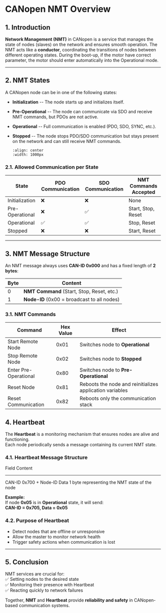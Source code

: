 # CANopen NMT Overview

## 1. Introduction

**Network Management (NMT)** in CANopen is a service that manages the
state of nodes (slaves) on the network and ensures smooth operation.
The NMT acts like a **conductor**, coordinating the transitions of nodes
between different operating states. During the boot-up, if the motor have correct parameter, the motor should enter automatically into the Operational mode.

------------------------------------------------------------------------

## 2. NMT States

A CANopen node can be in one of the following states:

-   **Initialization** -- The node starts up and initializes itself.
-   **Pre-Operational** -- The node can communicate via SDO and receive
    NMT commands, but PDOs are not active.
-   **Operational** -- Full communication is enabled (PDO, SDO, SYNC,
    etc.).
-   **Stopped** -- The node stops PDO/SDO communication but stays
    present on the network and can still receive NMT commands.

    ```{figure} images/NMT_state_machine.jpg
    :align: center
    :width: 1000px
    ```

### 2.1. Allowed Communication per State

| **State**         | **PDO Communication** | **SDO Communication** | **NMT Commands Accepted** |
|-------------------|---------------------|---------------------|--------------------------|
| Initialization    | ❌                 | ❌                 | None                    |
| Pre-Operational   | ❌                 | ✅                 | Start, Stop, Reset      |
| Operational       | ✅                 | ✅                 | Stop, Reset            |
| Stopped           | ❌                 | ❌                 | Start, Reset           |

---

## 3. NMT Message Structure

An NMT message always uses **CAN-ID 0x000** and has a fixed length of **2 bytes**:

| **Byte** | **Content** |
|---------|-------------|
| 0       | **NMT Command** (Start, Stop, Reset, etc.) |
| 1       | **Node-ID** (0x00 = broadcast to all nodes) |

### 3.1. NMT Commands

| **Command**              | **Hex Value** | **Effect** |
|-------------------------|--------------|-----------|
| Start Remote Node       | 0x01         | Switches node to **Operational** |
| Stop Remote Node        | 0x02         | Switches node to **Stopped** |
| Enter Pre-Operational   | 0x80         | Switches node to **Pre-Operational** |
| Reset Node              | 0x81         | Reboots the node and reinitializes application variables |
| Reset Communication     | 0x82         | Reboots only the communication stack |


## 4. Heartbeat

The **Heartbeat** is a monitoring mechanism that ensures nodes are alive
and functioning.\
Each node periodically sends a message containing its current NMT state.

### 4.1. Heartbeat Message Structure

  Field    Content
  -------- -----------------------------------------------
  CAN-ID   0x700 + Node-ID
  Data     1 byte representing the NMT state of the node

**Example:**\
If node **0x05** is in **Operational** state, it will send:\
**CAN-ID = 0x705, Data = 0x05**

### 4.2. Purpose of Heartbeat

-   Detect nodes that are offline or unresponsive
-   Allow the master to monitor network health
-   Trigger safety actions when communication is lost

------------------------------------------------------------------------

## 5. Conclusion

NMT services are crucial for:\
✅ Setting nodes to the desired state\
✅ Monitoring their presence with Heartbeat\
✅ Reacting quickly to network failures

Together, **NMT** and **Heartbeat** provide **reliability and safety**
in CANopen-based communication systems.
